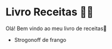 # Livro Receitas :woman_cook:



Olá! Bem vindo ao meu livro de receitas:wave:

- Strogonoff de frango